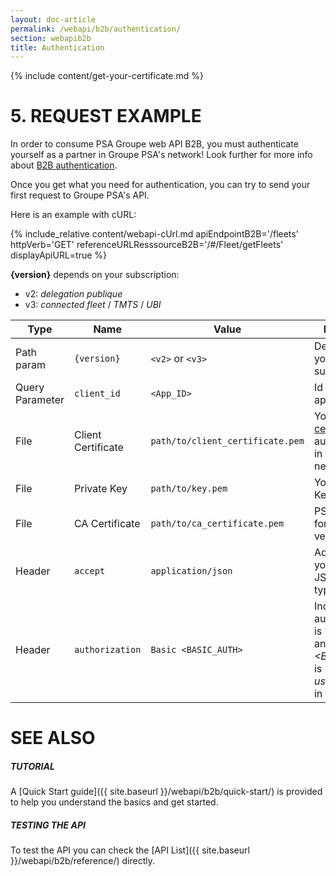 ```yaml
---
layout: doc-article
permalink: /webapi/b2b/authentication/
section: webapib2b
title: Authentication
---
```


{% include  content/get-your-certificate.md %}

# 5. REQUEST EXAMPLE

In order to consume PSA Groupe web API B2B, you must authenticate yourself as a partner in Groupe PSA's network! Look further for more info about [B2B authentication](#authentication-b2b).

Once you get what you need for authentication, you can try to send your first request to Groupe PSA's API.

Here is an example with cURL:

{% include_relative content/webapi-cUrl.md apiEndpointB2B='/fleets' httpVerb='GET' referenceURLResssourceB2B='/#/Fleet/getFleets' displayApiURL=true %}

**{version}** depends on your subscription:
- v2: *delegation publique*
- v3: *connected fleet* / *TMTS* / *UBI*

Type|Name|Value|Description|Required
-|-|-|-|-
Path param |`{version}`|`<v2>` or `<v3>`|Depends on your subscription.|Yes
Query Parameter|`client_id`|`<App_ID>`|Id of the application.|Yes
File|Client Certificate|`path/to/client_certificate.pem`|Your [SSL certificate](#authentication-b2b) for authentication in groupe PSA network.|Yes
File|Private Key|`path/to/key.pem`|Your Private Key file.|Yes
File|CA Certificate|`path/to/ca_certificate.pem`|PSA CA Cert for peer verification.|Yes
Header|`accept`|`application/json`| Advertises that you accept JSON content type. |Yes
Header|`authorization`|`Basic <BASIC_AUTH> `|Indicate that authentication is Basic Auth and *&lt;BASIC_AUTH&gt;* is *user:password* in Base64.  |Yes

# SEE ALSO

##### TUTORIAL

A [Quick Start guide]({{ site.baseurl }}/webapi/b2b/quick-start/) is provided to help you understand the basics and get started.

##### TESTING THE API

To test the API you can check the [API List]({{ site.baseurl }}/webapi/b2b/reference/) directly.
